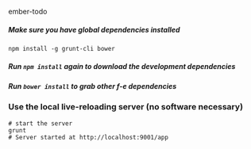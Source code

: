 ember-todo

##### Make sure you have global dependencies installed
    npm install -g grunt-cli bower

##### Run `npm install` again to download the development dependencies

##### Run `bower install` to grab other f-e dependencies

### Use the local live-reloading server (no software necessary)
```shell
# start the server
grunt
# Server started at http://localhost:9001/app
```